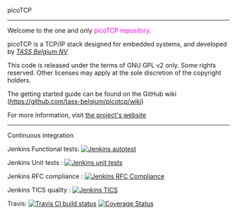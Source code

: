 picoTCP

---------------

Welcome to the one and only <font color=ff00f0>picoTCP repository</font>. 

picoTCP is a TCP/IP stack designed for embedded systems, and developed by *[TASS Belgium NV](http://www.tass.be)*

This code is released under the terms of GNU GPL v2 only. Some rights reserved.
Other licenses may apply at the sole discretion of the copyright holders.

The getting started guide can be found on the GitHub wiki (https://github.com/tass-belgium/picotcp/wiki)

For more information, visit [the project's website](http://www.picotcp.com)


---------------

Continuous integration

Jenkins Functional tests: 
[![Jenkins autotest](http://162.13.84.104:8080/buildStatus/icon?job=PicoTCP_rel_autotest)](http://162.13.84.104:8080/job/PicoTCP_rel_autotest)

Jenkins Unit tests      : 
[![Jenkins unit tests](http://162.13.84.104:8080/buildStatus/icon?job=PicoTCP_rel_unit_tests)](http://162.13.84.104:8080/job/PicoTCP_rel_unit_tests)

Jenkins RFC compliance  :
[![Jenkins RFC Compliance](http://162.13.84.104:8080/buildStatus/icon?job=PicoTCP_rel_RF_mbed)](http://162.13.84.104:8080/job/PicoTCP_rel_RF_mbed)

Jenkins TICS quality    :
[![Jenkins TICS](http://162.13.84.104:8080/buildStatus/icon?job=PicoTCP_rel_TICS)](http://162.13.84.104:8080/job/PicoTCP_rel_TICS/)

Travis: 
[![Travis CI build status](https://api.travis-ci.org/tass-belgium/picotcp.svg)](https://travis-ci.org/tass-belgium/picotcp)
[![Coverage Status](https://img.shields.io/coveralls/tass-belgium/picotcp.svg)](https://coveralls.io/r/tass-belgium/picotcp?branch=master)
